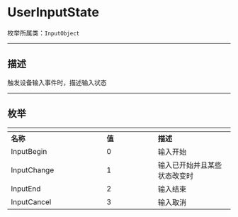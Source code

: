 # UserInputState

枚举所属类：`InputObject`

------------------------------------------------------------------------------------------
## 描述

触发设备输入事件时，描述输入状态

------------------------------------------------------------------------------------------
## 枚举

|<div style="width:200px"></div>|<div style="width:100px"></div>|<div style="width:100px"></div>|
|:---   |:---|:---|
|**名称**   |**值**  |**描述**|
|InputBegin   |0   |输入开始|
|InputChange|1   |输入已开始并且某些状态改变时|
|InputEnd|2   |输入结束|
|InputCancel|3   |输入取消|
